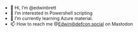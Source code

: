 - 👋 Hi, I’m @edwinbrett
- 👀 I’m interested in Powershell scripting
- 🌱 I’m currently learning Azure material.
- 📫 How to reach me @Edwin@defcon.social on Mastodon

<!---
edwinbrett/edwinbrett is a ✨ special ✨ repository because its `README.md` (this file) appears on your GitHub profile.
You can click the Preview link to take a look at your changes.
--->

